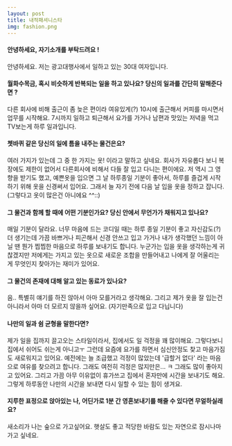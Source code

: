 ```yaml
---
layout: post
title: 내적패셔니스타
img: fashion.png 
---
```



#### 안녕하세요, 자기소개를 부탁드려요 !
안녕하세요. 저는 광고대행사에서 일하고 있는 30대 여자입니다.

#### 월화수목금, 혹시 비슷하게 반복되는 일을 하고 있나요? 당신의 일과를 간단히 말해준다면 ?
다른 회사에 비해 출근이 좀 늦은 편이라 여유있게(?) 10시에 출근해서 커피를 마시면서 업무를 시작해요. 7시까지 일하고 퇴근해서 요가를 가거나 남편과 맛있는 저녁을 먹고 TV보는게 하루 일과입니다.

#### 쳇바퀴 같은 당신의 일에 틈을 내주는 물건은요?

여러 가지가 있는데 그 중 한 가지는 옷! 이라고 말하고 싶네요. 회사가 자유롭다 보니 복장에도 제한이 없어서 다른회사에 비해서 다들 잘 입고 다니는 편이에요. 저 역시 그 영향을 받기도 했고, 예쁜옷을 입으면 그 날 하루종일 기분이 좋아서, 하루를 즐겁게 시작하기 위해 옷을 신경써서 입어요. 그래서 늘 자기 전에 다음 날 입을 옷을 정하고 잡니다. (그렇다고 옷이 많은건 아니에요 ^^::)

#### 그 물건과 함께 할 때에 어떤 기분인가요? 당신 안에서 무언가가 채워지고 있나요?

매일 기분이 달라요. 너무 마음에 드는 코디일 때는 하루 종일 기분이 좋고 자신감도(?) 더 생기는데 가끔 바쁘거나 피곤해서 신경 안쓰고 입고 가거나 내가 생각했던 느낌이 아닐 땐 뭔가 찝찝한 마음으로 하루를 보내기도 합니다. 누군가는 입을 옷을 생각하는게 귀찮겠지만 저에게는 가지고 있는 옷으로 새로운 조합을 만들어내고 나에게 잘 어울리는 게 무엇인지 찾아가는 재미가 있어요.

#### 그 물건의 존재에 대해 알고 있는 동료가 있나요?
음.. 특별히 얘기를 하진 않아서 아마 모를거라고 생각해요. 그리고 제가 옷을 잘 입는건 아니라서 아마 더 모르지 않을까 싶어요. (자기만족으로 입고 다닙니다)

#### 나만의 일과 쉼 균형을 말한다면?
제가 일을 집까지 끌고오는 스타일이라서, 집에서도 일 걱정을 꽤 많이해요. 그렇다보니 집에서 쉬어도 쉬는게 아니고ㅜ 그런데 요즘에 요가를 하면서 심신안정도 찾고 마음가짐도 새로워지고 있어요. 예전에는 늘 조급했고 걱정이 많았는데 '급할거 없다' 라는 마음으로 여유를 찾으려고 합니다. 그래도 여전히 걱정은 많지만은... ㅋ 그래도 많이 좋아지고 있어요. 그리고 가끔 아무 이유없이 휴가쓰고 집에서 혼자만에 시간을 보내기도 해요. 그렇게 하루동안 나만의 시간을 보내면 다시 일할 수 있는 힘이 생겨요.

#### 지루한 표정으로 앉아있는 나, 어딘가로 1분 간 영혼보내기를 해줄 수 있다면 무얼하실래요?

새소리가 나는 숲으로 가고싶어요. 햇살도 좋고 적당한 바람도 있는 자연으로 잠시나마 가고 싶네요.
